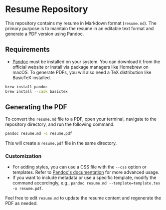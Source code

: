# Resume Repository

This repository contains my resume in Markdown format (`resume.md`). The primary purpose is to maintain the resume in an editable text format and generate a PDF version using Pandoc.

## Requirements

- [Pandoc](https://pandoc.org/) must be installed on your system. You can download it from the official website or install via package managers like Homebrew on macOS. To generate PDFs, you will also need a TeX distribution like BasicTeX installed.

```bash
brew install pandoc
brew install --cask basictex
```

## Generating the PDF

To convert the `resume.md` file to a PDF, open your terminal, navigate to the repository directory, and run the following command:

```bash
pandoc resume.md -o resume.pdf
```

This will create a `resume.pdf` file in the same directory.

### Customization

- For adding styles, you can use a CSS file with the `--css` option or templates. Refer to [Pandoc's documentation](https://pandoc.org/MANUAL.html#creating-a-pdf) for more advanced usage.
- If you want to include metadata or use a specific template, modify the command accordingly, e.g., `pandoc resume.md --template=template.tex -o resume.pdf`.

Feel free to edit `resume.md` to update the resume content and regenerate the PDF as needed.
